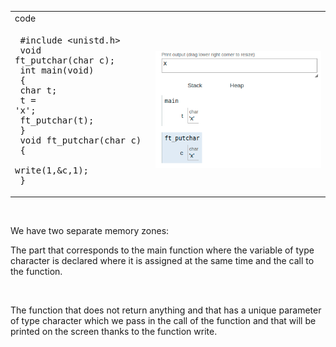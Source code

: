|||
|:-|:-|
|code||
|<pre> #include <unistd.h> <br> void  ft_putchar(char c); <br> int main(void) <br> { <br>   char t; <br>   t = 'x'; <br>   ft_putchar(t); <br> } <br> void  ft_putchar(char c) <br> { <br>    write(1,&c,1); <br> }   </pre>|![putchar.png](putchar.png)|

<br>

We have two separate memory zones:

The part that corresponds to the main function where the variable of type character is declared where it is assigned at the same time and the call to the function. 

<br>

The function that does not return anything and that has a unique parameter of type character which we pass in the call of the function and that will be printed on the screen thanks to the function write.
